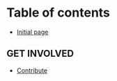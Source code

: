 # Table of contents

* [Initial page](README.md)

## GET INVOLVED

* [Contribute](get-involved/contribute.md)

